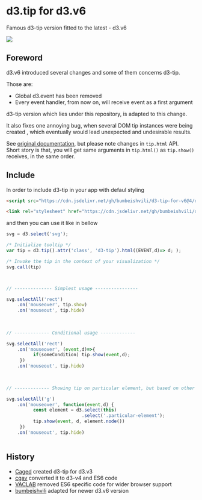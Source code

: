 # d3.tip for d3.v6
Famous d3-tip version fitted to the latest - d3.v6 

![](https://user-images.githubusercontent.com/6873202/92922793-6e621b00-f447-11ea-933d-50bac9a25fbb.gif)


## Foreword

d3.v6 introduced several changes and some of them concerns d3-tip.

Those are:

* Global d3.event has been removed
* Every event handler, from now on, will receive event as a first argument

d3-tip version which lies under this repository, is adapted to this change.

It also fixes one annoying bug, when several DOM tip instances were being created , which eventually would lead unexpected and undesirable results.

See [original documentation](https://github.com/caged/d3-tip/blob/master/docs/index.md), but please note changes in `tip.html` API.   
Short story is that, you will get same arguments in `tip.html()` as `tip.show()` receives, in the same order.

## Include
In order to include d3-tip in your app with defaul styling

```html
<script src="https://cdn.jsdelivr.net/gh/bumbeishvili/d3-tip-for-v6@4/d3-tip.min.js"></script>

<link rel="stylesheet" href="https://cdn.jsdelivr.net/gh/bumbeishvili/d3-tip-for-v6@4/d3-tip.min.css">
```
and then you can use it like in bellow


```javascript
svg = d3.select('svg');

/* Initialize tooltip */
var tip = d3.tip().attr('class', 'd3-tip').html((EVENT,d)=> d; );

/* Invoke the tip in the context of your visualization */
svg.call(tip)



// -------------- Simplest usage ----------------

svg.selectAll('rect')
    .on('mouseover', tip.show)
    .on('mouseout', tip.hide)
    
    
    
// ------------- Conditional usage -------------

svg.selectAll('rect')
    .on('mouseover', (event,d)=>{
          if(someCondition) tip.show(event,d);
     })
    .on('mouseout', tip.hide)
    
    

// ------------- Showing tip on particular element, but based on other DOM element's data -------------

svg.selectAll('g')
    .on('mouseover', function(event,d) {
          const element = d3.select(this)
                            .select('.particular-element');
          tip.show(event, d, element.node())
     })
    .on('mouseout', tip.hide)
    
```


## History

* [Caged](https://github.com/caged/d3-tip) created d3-tip for d3.v3
* [cgav](https://github.com/cgav/d3-tip) converted it to d3-v4 and ES6 code
* [VACLAB](https://github.com/VACLab/d3-tip) removed ES6 specific code for wider browser support
* [bumbeishvili](https://github.com/bumbeishvili/d3-tip-v6) adapted for newer d3.v6 version
